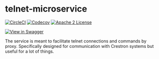 # telnet-microservice
[![CircleCI](https://img.shields.io/circleci/project/byuoitav/telnet-microservice.svg)](https://circleci.com/gh/byuoitav/telnet-microservice) [![Codecov](https://img.shields.io/codecov/c/github/byuoitav/telnet-microservice.svg)](https://codecov.io/gh/byuoitav/telnet-microservice) [![Apache 2 License](https://img.shields.io/hexpm/l/plug.svg)](https://raw.githubusercontent.com/byuoitav/telnet-microservice/master/LICENSE)

[![View in Swagger](http://jessemillar.github.io/view-in-swagger-button/button.svg)](https://byuoitav.github.io/swagger-ui/?url=https://raw.githubusercontent.com/byuoitav/telnet-microservice/master/swagger.json)

The service is meant to facilitate telnet connections and commands by proxy. Specifically designed for communication with Crestron systems but useful for a lot of things.
